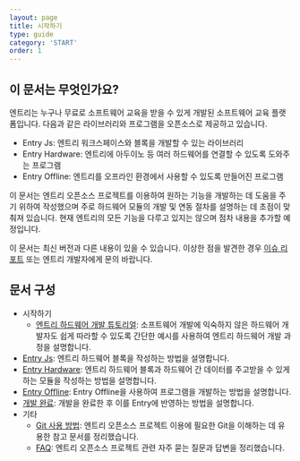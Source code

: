 ```yaml
---
layout: page
title: 시작하기
type: guide
category: 'START'
order: 1
---
```


## 이 문서는 무엇인가요?

엔트리는 누구나 무료로 소프트웨어 교육을 받을 수 있게 개발된 소프트웨어 교육 플랫폼입니다. 다음과 같은 라이브러리와 프로그램을 오픈소스로 제공하고 있습니다.

* Entry Js: 엔트리 워크스페이스와 블록을 개발할 수 있는 라이브러리
* Entry Hardware: 엔트리에 아두이노 등 여러 하드웨어를 연결할 수 있도록 도와주는 프로그램
* Entry Offline: 엔트리를 오프라인 환경에서 사용할 수 있도록 만들어진 프로그램

이 문서는 엔트리 오픈소스 프로젝트를 이용하여 원하는 기능을 개발하는 데 도움을 주기 위하여 작성했으며 주로 하드웨어 모듈의 개발 및 연동 절차를 설명하는 데 초점이 맞춰져 있습니다.
현재 엔트리의 모든 기능을 다루고 있지는 않으며 점차 내용을 추가할 예정입니다.

이 문서는 최신 버전과 다른 내용이 있을 수 있습니다. 이상한 점을 발견한 경우 [이슈 리포트](https://github.com/entrylabs/docs/issues) 또는 엔트리 개발자에게 문의 바랍니다.

## 문서 구성

* 시작하기
  * [엔트리 하드웨어 개발 튜토리얼](/docs/guide/2018-07-30-tutorial.html): 소프트웨어 개발에 익숙하지 않은 하드웨어 개발자도 쉽게 따라할 수 있도록 간단한 예시를 사용하여 엔트리 하드웨어 개발 과정을 설명합니다.
* [Entry Js](/docs/guide/entryjs/2016-12-26-setting_environments.html): 엔트리 하드웨어 블록을 작성하는 방법을 설명합니다.
* [Entry Hardware](/docs/guide/entry-hw/2016-05-01-getting_started.html): 엔트리 하드웨어 블록과 하드웨어 간 데이터를 주고받을 수 있게 하는 모듈을 작성하는 방법을 설명합니다.
* [Entry Offline](/docs/guide/entry-mini/2016-12-12-getting_started.html): Entry Offline을 사용하여 프로그램을 개발하는 방법을 설명합니다.
* [개발 완료](/docs/guide/end.html): 개발을 완료한 후 이를 Entry에 반영하는 방법을 설명합니다.
* 기타
  * [Git 사용 방법](/docs/guide/etc/2016-05-03-git_fork.html): 엔트리 오픈소스 프로젝트 이용에 필요한 Git을 이해하는 데 유용한 참고 문서를 정리했습니다.
  * [FAQ](/docs/guide/etc/2016-07-07-faq.html): 엔트리 오픈소스 프로젝트 관련 자주 묻는 질문과 답변을 정리했습니다.